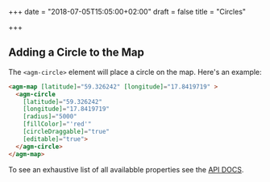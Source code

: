 +++
date = "2018-07-05T15:05:00+02:00"
draft = false
title = "Circles"

+++

## Adding a Circle to the Map

The `<agm-circle>` element will place a circle on the map.
Here's an example:

```html
<agm-map [latitude]="59.326242" [longitude]="17.8419719" >
  <agm-circle 
    [latitude]="59.326242" 
    [longitude]="17.8419719" 
    [radius]="5000" 
    [fillColor]="'red'" 
    [circleDraggable]="true" 
    [editable]="true">
  </agm-circle>
</agm-map>
```

To see an exhaustive list of all availabble properties see the [API DOCS](https://angular-maps.com/api-docs/agm-core/directives/AgmCircle.html).